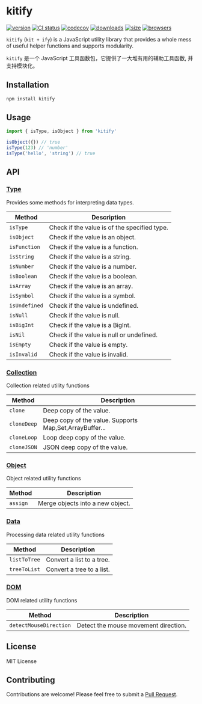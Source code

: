 # kitify

[![version][npm-image]][npm-url]
[![CI status][github-action-image]][github-action-url]
[![codecov][codecov-image]][codecov-url]
[![downloads][downloads-image]][npm-url]
[![size][bundlephobia-image]](https://bundlephobia.com/package/kitify)
[![browsers](https://img.shields.io/badge/Browser-IE11-brightgreen?style=flat-square)][github-url]

[github-url]: https://github.com/Marinerer/jotter/blob/main/libs/kitify
[npm-url]: https://www.npmjs.com/package/kitify
[npm-image]: https://img.shields.io/npm/v/kitify?style=flat-square
[github-action-image]: https://img.shields.io/github/actions/workflow/status/Marinerer/jotter/release.yml?style=flat-square
[github-action-url]: https://github.com/Marinerer/jotter/actions/workflows/release.yml
[codecov-image]: https://codecov.io/gh/Marinerer/jotter/graph/badge.svg?token=G7QXEHCEXW
[codecov-url]: https://codecov.io/gh/Marinerer/jotter
[downloads-image]: https://img.shields.io/npm/dm/kitify?style=flat-square
[bundlephobia-image]: https://img.shields.io/bundlephobia/minzip/kitify?style=flat-square

`kitify` (`kit + ify`) is a JavaScript utility library that provides a whole mess of useful helper functions and supports modularity.

`kitify` 是一个 JavaScript 工具函数包，它提供了一大堆有用的辅助工具函数, 并支持模块化。

## Installation

```bash
npm install kitify
```

## Usage

```js
import { isType, isObject } from 'kitify'

isObject({}) // true
isType(123) // 'number'
isType('hello', 'string') // true
```

## API

### [Type](./docs/type.md)

Provides some methods for interpreting data types.

| Method        | Description                                  |
| ------------- | -------------------------------------------- |
| `isType`      | Check if the value is of the specified type. |
| `isObject`    | Check if the value is an object.             |
| `isFunction`  | Check if the value is a function.            |
| `isString`    | Check if the value is a string.              |
| `isNumber`    | Check if the value is a number.              |
| `isBoolean`   | Check if the value is a boolean.             |
| `isArray`     | Check if the value is an array.              |
| `isSymbol`    | Check if the value is a symbol.              |
| `isUndefined` | Check if the value is undefined.             |
| `isNull`      | Check if the value is null.                  |
| `isBigInt`    | Check if the value is a BigInt.              |
| `isNil`       | Check if the value is null or undefined.     |
| `isEmpty`     | Check if the value is empty.                 |
| `isInvalid`   | Check if the value is invalid.               |

### [Collection](./docs/collection.md)

Collection related utility functions

| Method      | Description                                             |
| ----------- | ------------------------------------------------------- |
| `clone`     | Deep copy of the value.                                 |
| `cloneDeep` | Deep copy of the value. Supports Map,Set,ArrayBuffer... |
| `cloneLoop` | Loop deep copy of the value.                            |
| `cloneJSON` | JSON deep copy of the value.                            |

### [Object](./docs/object.md)

Object related utility functions

| Method   | Description                      |
| -------- | -------------------------------- |
| `assign` | Merge objects into a new object. |

### [Data](./docs/data.md)

Processing data related utility functions

| Method       | Description               |
| ------------ | ------------------------- |
| `listToTree` | Convert a list to a tree. |
| `treeToList` | Convert a tree to a list. |

### [DOM](./docs/dom.md)

DOM related utility functions

| Method                 | Description                          |
| ---------------------- | ------------------------------------ |
| `detectMouseDirection` | Detect the mouse movement direction. |

## License

MIT License

## Contributing

Contributions are welcome! Please feel free to submit a [Pull Request](https://github.com/Marinerer/jotter/pulls).
